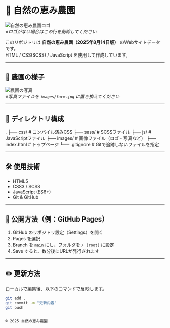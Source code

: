 # 🌱 自然の恵み農園

![自然の恵み農園ロゴ](images/logo.png)  
*※ロゴがない場合はこの行を削除してください*

このリポジトリは **自然の恵み農園（2025年8月14日版）** のWebサイトデータです。  
HTML / CSS(SCSS) / JavaScript を使用して作成しています。

---

## 📸 農園の様子
![農園の写真](images/farm.jpg)  
*※写真ファイルを `images/farm.jpg` に置き換えてください*

---

## 📂 ディレクトリ構成

.
├── css/ # コンパイル済みCSS
├── sass/ # SCSSファイル
├── js/ # JavaScriptファイル
├── images/ # 画像ファイル（ロゴ・写真など）
├── index.html # トップページ
└── .gitignore # Gitで追跡しないファイルを指定


---

## 🛠 使用技術

- HTML5
- CSS3 / SCSS
- JavaScript (ES6+)
- Git & GitHub

---

## 🚀 公開方法（例：GitHub Pages）

1. GitHub のリポジトリ設定（Settings）を開く
2. Pages を選択
3. Branch を `main` にし、フォルダを `/ (root)` に設定
4. Save すると、数分後にURLが発行されます

---

## ✏️ 更新方法

ローカルで編集後、以下のコマンドで反映します。

```bash
git add .
git commit -m "更新内容"
git push


© 2025 自然の恵み農園
